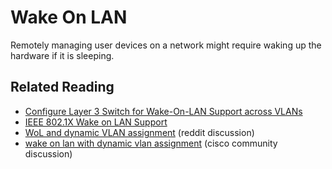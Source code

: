 # Wake On LAN

Remotely managing user devices on a network might require waking up the hardware if it is sleeping.

## Related Reading

* [Configure Layer 3 Switch for Wake-On-LAN Support across VLANs][1]
* [IEEE 802.1X Wake on LAN Support][2]
* [WoL and dynamic VLAN assignment][3] (reddit discussion)
* [wake on lan with dynamic vlan assignment][4] (cisco community discussion)

[1]: https://www.cisco.com/c/en/us/support/docs/switches/catalyst-3750-series-switches/91672-catl3-wol-vlans.html
[2]: https://www.cisco.com/c/en/us/td/docs/ios-xml/ios/sec_usr_8021x/configuration/15-mt/sec-user-8021x-15-mt-book/sec-ieee-wake-lan-supp.html
[3]: https://www.reddit.com/r/networking/comments/etquo9/wol_and_dynamic_vlan_assignment/
[4]: https://community.cisco.com/t5/routing/wake-on-lan-with-dynamic-vlan-assignment/td-p/1862864
